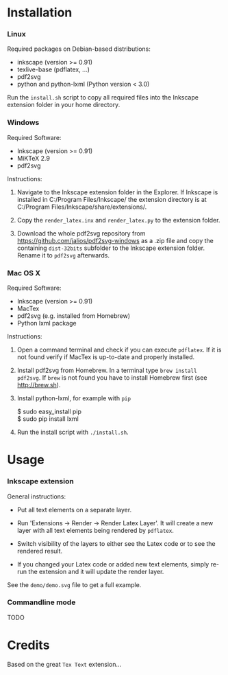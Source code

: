 
# Installation

### Linux

Required packages on Debian-based distributions:

  * inkscape (version >= 0.91)
  * texlive-base (pdflatex, ...)
  * pdf2svg
  * python and python-lxml (Python version < 3.0)


Run the `install.sh` script to copy all required files into the Inkscape
extension folder in your home directory.


### Windows

Required Software:

   * Inkscape (version >= 0.91)
   * MiKTeX 2.9
   * pdf2svg

Instructions:

  1. Navigate to the Inkscape extension folder in the Explorer.  If Inkscape is
  installed in C:/Program Files/Inkscape/ the extension directory is at
  C:/Program Files/Inkscape/share/extensions/.

  2. Copy the `render_latex.inx` and `render_latex.py` to the extension folder.

  3. Download the whole pdf2svg repository from
  https://github.com/jalios/pdf2svg-windows as a .zip file and copy the containing
  `dist-32bits` subfolder to the Inkscape extension folder. Rename it to
  `pdf2svg` afterwards.


### Mac OS X

Required Software:

   * Inkscape (version >= 0.91)
   * MacTex
   * pdf2svg (e.g. installed from Homebrew)
   * Python lxml package

Instructions:

  1. Open a command terminal and check if you can execute `pdflatex`. If it is not
  found verify if MacTex is up-to-date and properly installed.

  2. Install pdf2svg from Homebrew. In a terminal type `brew install pdf2svg`.
  If `brew` is not found you have to install Homebrew first (see  http://brew.sh).

  3. Install python-lxml, for example with `pip`

        $ sudo easy_install pip  
        $ sudo pip install lxml

  4. Run the install script with `./install.sh`.


# Usage

### Inkscape extension

General instructions:

  * Put all text elements on a separate layer.

  * Run 'Extensions -> Render -> Render Latex Layer'. It will create a new layer
  with all text elements being rendered by `pdflatex`.

  * Switch visibility of the layers to either see the Latex code or to see the
  rendered result.

  * If you changed your Latex code or added new text elements, simply re-run
  the extension and it will update the render layer.

See the `demo/demo.svg` file to get a full example.

### Commandline mode

TODO


# Credits

Based on the great `Tex Text` extension...
